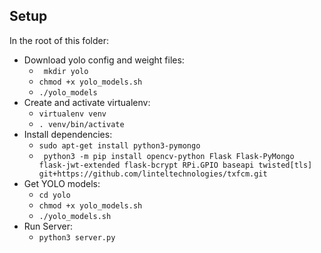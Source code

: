 ## Setup

In the root of this folder: 
* Download yolo config and weight files:
    * ``` mkdir yolo```
    * ``` chmod +x yolo_models.sh ```
    * ``` ./yolo_models ```
* Create and activate virtualenv:
    * ``` virtualenv venv ```
    * ``` . venv/bin/activate ```
* Install dependencies:
    * ``` sudo apt-get install python3-pymongo ```
    * ``` python3 -m pip install opencv-python Flask Flask-PyMongo flask-jwt-extended flask-bcrypt RPi.GPIO baseapi twisted[tls] git+https://github.com/linteltechnologies/txfcm.git```
* Get YOLO models:
    * ``` cd yolo  ```
    * ``` chmod +x yolo_models.sh ```
    * ``` ./yolo_models.sh ```
* Run Server:
    * ``` python3 server.py ```





